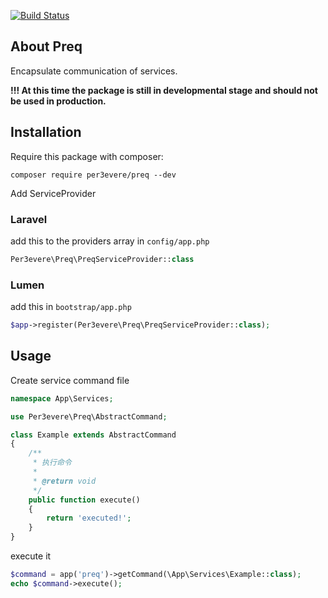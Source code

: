 [![Build Status](https://travis-ci.org/persevereVon/preq-laravel.svg?branch=master)](https://travis-ci.org/persevereVon/preq-laravel)

## About Preq

Encapsulate communication of services.

**!!! At this time the package is still in developmental stage and should not be used in production.**

## Installation

Require this package with composer:

```
composer require per3evere/preq --dev
```

Add ServiceProvider

### Laravel

add this to the providers array in `config/app.php`
```php
Per3evere\Preq\PreqServiceProvider::class
```

### Lumen

add this in `bootstrap/app.php`
```php
$app->register(Per3evere\Preq\PreqServiceProvider::class);
```


## Usage

Create service command file

``` php
namespace App\Services;

use Per3evere\Preq\AbstractCommand;

class Example extends AbstractCommand
{
    /**
     * 执行命令
     *
     * @return void
     */
    public function execute()
    {
        return 'executed!';
    }
}
```

execute it

```php
$command = app('preq')->getCommand(\App\Services\Example::class);
echo $command->execute();
```

